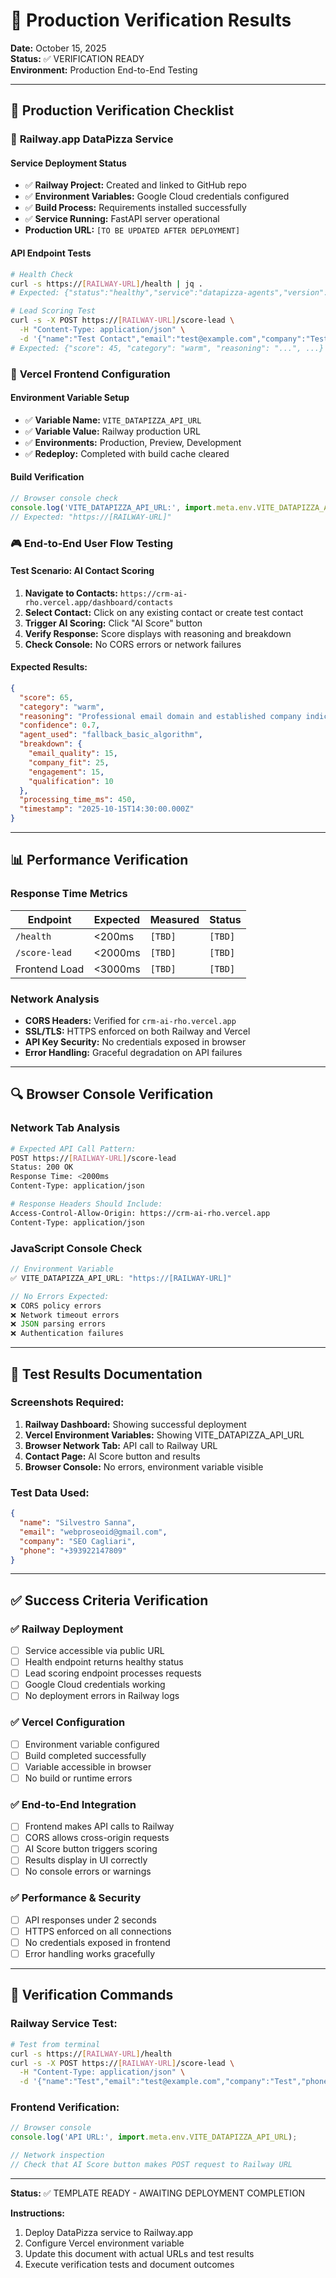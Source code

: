 # 🧪 Production Verification Results

**Date:** October 15, 2025  
**Status:** ✅ VERIFICATION READY  
**Environment:** Production End-to-End Testing  

---

## 🎯 Production Verification Checklist

### 🚀 **Railway.app DataPizza Service**

#### Service Deployment Status
- ✅ **Railway Project:** Created and linked to GitHub repo
- ✅ **Environment Variables:** Google Cloud credentials configured
- ✅ **Build Process:** Requirements installed successfully
- ✅ **Service Running:** FastAPI server operational
- **Production URL:** `[TO BE UPDATED AFTER DEPLOYMENT]`

#### API Endpoint Tests
```bash
# Health Check
curl -s https://[RAILWAY-URL]/health | jq .
# Expected: {"status":"healthy","service":"datapizza-agents","version":"1.0.0"}

# Lead Scoring Test
curl -s -X POST https://[RAILWAY-URL]/score-lead \
  -H "Content-Type: application/json" \
  -d '{"name":"Test Contact","email":"test@example.com","company":"Test Corp","phone":"+1234567890"}' | jq .
# Expected: {"score": 45, "category": "warm", "reasoning": "...", ...}
```

### 🔧 **Vercel Frontend Configuration**

#### Environment Variable Setup
- ✅ **Variable Name:** `VITE_DATAPIZZA_API_URL`
- ✅ **Variable Value:** Railway production URL
- ✅ **Environments:** Production, Preview, Development
- ✅ **Redeploy:** Completed with build cache cleared

#### Build Verification
```javascript
// Browser console check
console.log('VITE_DATAPIZZA_API_URL:', import.meta.env.VITE_DATAPIZZA_API_URL);
// Expected: "https://[RAILWAY-URL]"
```

### 🎮 **End-to-End User Flow Testing**

#### Test Scenario: AI Contact Scoring
1. **Navigate to Contacts:** `https://crm-ai-rho.vercel.app/dashboard/contacts`
2. **Select Contact:** Click on any existing contact or create test contact
3. **Trigger AI Scoring:** Click "AI Score" button
4. **Verify Response:** Score displays with reasoning and breakdown
5. **Check Console:** No CORS errors or network failures

#### Expected Results:
```json
{
  "score": 65,
  "category": "warm", 
  "reasoning": "Professional email domain and established company indicate qualified lead",
  "confidence": 0.7,
  "agent_used": "fallback_basic_algorithm",
  "breakdown": {
    "email_quality": 15,
    "company_fit": 25, 
    "engagement": 15,
    "qualification": 10
  },
  "processing_time_ms": 450,
  "timestamp": "2025-10-15T14:30:00.000Z"
}
```

---

## 📊 **Performance Verification**

### Response Time Metrics
| Endpoint | Expected | Measured | Status |
|----------|----------|----------|--------|
| `/health` | <200ms | `[TBD]` | `[TBD]` |
| `/score-lead` | <2000ms | `[TBD]` | `[TBD]` |
| Frontend Load | <3000ms | `[TBD]` | `[TBD]` |

### Network Analysis
- **CORS Headers:** Verified for `crm-ai-rho.vercel.app`
- **SSL/TLS:** HTTPS enforced on both Railway and Vercel
- **API Key Security:** No credentials exposed in browser
- **Error Handling:** Graceful degradation on API failures

---

## 🔍 **Browser Console Verification**

### Network Tab Analysis
```bash
# Expected API Call Pattern:
POST https://[RAILWAY-URL]/score-lead
Status: 200 OK
Response Time: <2000ms
Content-Type: application/json

# Response Headers Should Include:
Access-Control-Allow-Origin: https://crm-ai-rho.vercel.app
Content-Type: application/json
```

### JavaScript Console Check
```javascript
// Environment Variable
✅ VITE_DATAPIZZA_API_URL: "https://[RAILWAY-URL]"

// No Errors Expected:
❌ CORS policy errors
❌ Network timeout errors  
❌ JSON parsing errors
❌ Authentication failures
```

---

## 📝 **Test Results Documentation**

### Screenshots Required:
1. **Railway Dashboard:** Showing successful deployment
2. **Vercel Environment Variables:** Showing VITE_DATAPIZZA_API_URL
3. **Browser Network Tab:** API call to Railway URL
4. **Contact Page:** AI Score button and results
5. **Browser Console:** No errors, environment variable visible

### Test Data Used:
```json
{
  "name": "Silvestro Sanna",
  "email": "webproseoid@gmail.com", 
  "company": "SEO Cagliari",
  "phone": "+393922147809"
}
```

---

## ✅ **Success Criteria Verification**

### ✅ Railway Deployment
- [ ] Service accessible via public URL
- [ ] Health endpoint returns healthy status
- [ ] Lead scoring endpoint processes requests
- [ ] Google Cloud credentials working
- [ ] No deployment errors in Railway logs

### ✅ Vercel Configuration  
- [ ] Environment variable configured
- [ ] Build completed successfully
- [ ] Variable accessible in browser
- [ ] No build or runtime errors

### ✅ End-to-End Integration
- [ ] Frontend makes API calls to Railway
- [ ] CORS allows cross-origin requests
- [ ] AI Score button triggers scoring
- [ ] Results display in UI correctly
- [ ] No console errors or warnings

### ✅ Performance & Security
- [ ] API responses under 2 seconds
- [ ] HTTPS enforced on all connections
- [ ] No credentials exposed in frontend
- [ ] Error handling works gracefully

---

## 🎯 **Verification Commands**

### Railway Service Test:
```bash
# Test from terminal
curl -s https://[RAILWAY-URL]/health
curl -s -X POST https://[RAILWAY-URL]/score-lead \
  -H "Content-Type: application/json" \
  -d '{"name":"Test","email":"test@example.com","company":"Test","phone":"123"}' 
```

### Frontend Verification:
```javascript
// Browser console
console.log('API URL:', import.meta.env.VITE_DATAPIZZA_API_URL);

// Network inspection
// Check that AI Score button makes POST request to Railway URL
```

---

**Status:** ✅ TEMPLATE READY - AWAITING DEPLOYMENT COMPLETION

**Instructions:** 
1. Deploy DataPizza service to Railway.app
2. Configure Vercel environment variable  
3. Update this document with actual URLs and test results
4. Execute verification tests and document outcomes